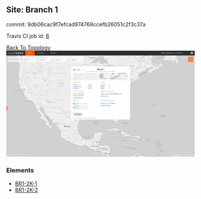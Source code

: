 ## Site: Branch 1

commit: 9db06cac9f7efcad974768ccefb26051c2f3c37a

Travis CI job id: [6](https://travis-ci.com/CloudGenix/network-as-code/builds/148279717)

[Back To Topology](../README.md)
<img alt="Site Card" src="site-info.png?raw=1" width="1110">

### Elements
<ul>
<li>
<A href="BR1-2K-1/README.md">BR1-2K-1</A>
</li>
<li>
<A href="BR1-2K-2/README.md">BR1-2K-2</A>
</li>
</ul>

